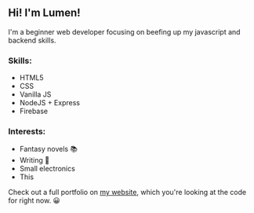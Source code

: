 ## Hi! I'm Lumen!

I'm a beginner web developer focusing on beefing up my javascript and backend skills.

### Skills:
- HTML5
- CSS
- Vanilla JS
- NodeJS + Express
- Firebase

### Interests:
- Fantasy novels 📚
- Writing 📝
- Small electronics
- This

Check out a full portfolio on [my website](https:lumenkeyes.com), which you're looking at the code for right now. 😀
